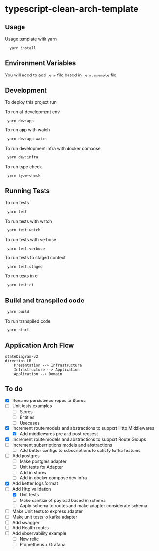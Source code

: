 # typescript-clean-arch-template

## Usage

Usage template with yarn

```bash
  yarn install
```

## Environment Variables

You will need to add `.env` file based in `.env.example` file.

## Development

To deploy this project run

To run all development env

```bash
 yarn dev:app
```

To run app with watch

```bash
 yarn dev:app-watch
```

To run development infra with docker compose

```bash
 yarn dev:infra
```

To run type check

```bash
 yarn type-check
```

## Running Tests

To run tests

```bash
 yarn test
```

To run tests with watch

```bash
 yarn test:watch
```

To run tests with verbose

```bash
 yarn test:verbose
```

To run tests to staged context

```bash
 yarn test:staged
```

To run tests in ci

```bash
 yarn test:ci
```

## Build and transpiled code

```bash
 yarn build
```

To run transpiled code

```bash
 yarn start
```

## Application Arch Flow

```mermaid
stateDiagram-v2
direction LR
    Presentation --> Infrastructure
    Infrastructure --> Application
    Application --> Domain
```

## To do

- [x] Rename persistence repos to Stores
- [ ] Unit tests examples
  - [ ] Stores
  - [ ] Entities
  - [ ] Usecases
- [x] Increment route models and abstractions to support Http Middlewares
  - [x] Add middlewares pre and post request
- [x] Increment route models and abstractions to support Route Groups
- [ ] Increment subscriptions models and abstractions
  - [ ] Add better configs to subscriptions to satisfy kafka features
- [ ] Add postgres
  - [ ] Make postgres adapter
  - [ ] Unit tests for Adapter
  - [ ] Add in stores
  - [ ] Add in docker compose dev infra
- [x] Add better logs format
- [ ] Add Http validation
  - [x] Unit tests
  - [ ] Make sanitize of payload based in schema
  - [ ] Apply schema to routes and make adapter considerate schema
- [ ] Make Unit tests to express adapter
- [ ] Make unit tests to kafka adapter
- [ ] Add swagger
- [ ] Add Health routes
- [ ] Add observability example
  - [ ] New relic
  - [ ] Prometheus + Grafana
